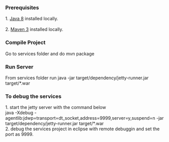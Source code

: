 <h3>Prerequisites</h3>
1. <a href="http://www.oracle.com/technetwork/java/javase/downloads/index.html" target="_balnk">Java 8</a> installed locally.<br><br>
2. <a href="http://maven.apache.org/download.html" target="_blank">Maven 3</a> installed locally.
<h3>Compile Project</h3>
<p>Go to services folder and do mvn package</p>
<h3>Run Server</h3>
<p>From services folder run java -jar target/dependency/jetty-runner.jar target/*.war</p>
<h3>To debug the services</h3>
    1. start the jetty server with the command below <br>
       java -Xdebug -agentlib:jdwp=transport=dt_socket,address=9999,server=y,suspend=n -jar target/dependency/jetty-runner.jar target/*.war
       <br>
    2. debug the services project in eclipse with remote debuggin and set the port as 9999.


